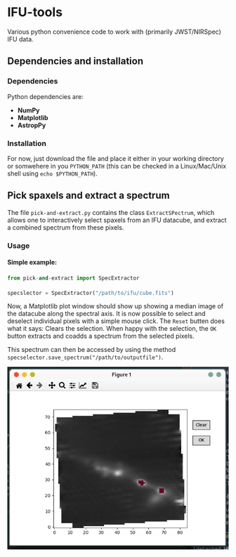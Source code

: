 # IFU-tools

Various python convenience code to work with (primarily JWST/NIRSpec) IFU data.

## Dependencies and installation

### Dependencies

Python dependencies are:

- **NumPy**
- **Matplotlib**
- **AstropPy**

### Installation

For now, just download the file and place it either in your working directory or
somwehere in you `PYTHON_PATH` (this can be checked in a Linux/Mac/Unix shell
using `echo $PYTHON_PATH`). 


## Pick spaxels and extract a spectrum

The file `pick-and-extract.py` contains the class `ExtractSPectrum`, which
allows one to interactively select spaxels from an IFU datacube, and extract a
combined spectrum from these pixels. 

### Usage

#### Simple example:

``` python
from pick-and-extract import SpecExtractor

specslector = SpecExtractor("/path/to/ifu/cube.fits")
```

Now, a Matplotlib plot window should show up showing a median image of the
datacube along the spectral axis. It is now possible to select and deselect
individual pixels with a simple mouse click. The `Reset` butten does what it
says: Clears the selection. When happy with the selection, the `OK` button
extracts and coadds a spectrum from the selected pixels. 

This spectrum can then be accessed by using the method
`specselector.save_spectrum("/path/to/outputfile")`. 

![Screenshot of selection window.](pictures/simple_screenshot.png "Screenshot")

